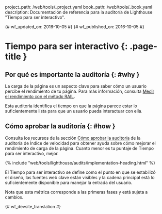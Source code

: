 project_path: /web/tools/_project.yaml
book_path: /web/tools/_book.yaml
description: Documentación de referencia para la auditoría de Lighthouse "Tiempo para ser interactivo".

{# wf_updated_on: 2016-10-05 #}
{# wf_published_on: 2016-10-05 #}

# Tiempo para ser interactivo  {: .page-title }

## Por qué es importante la auditoría {: #why }

La carga de la página es un aspecto clave para saber cómo un usuario percibe el rendimiento de tu
página. Para más información, consulta [Medir el rendimiento con el método RAIL](/web/fundamentals/performance/rail).

Esta auditoría identifica el tiempo en que la página parece estar lo suficientemente lista para
que un usuario pueda interactuar con ella.

## Cómo aprobar la auditoría {: #how }

Consulta los recursos de la sección [Cómo aprobar la auditoría](speed-index#how) de
la auditoría de Índice de velocidad para obtener ayuda sobre cómo mejorar el rendimiento de carga de la página.
Cuanto menor es tu puntaje de Tiempo para ser interactivo, mejor.

{% include "web/tools/lighthouse/audits/implementation-heading.html" %}

El Tiempo para ser interactivo se define como el punto en que se estabilizó el diseño,
las fuentes web clave están visibles y la cadena principal está lo suficientemente disponible para manejar la
entrada del usuario.

Nota que esta métrica corresponde a las primeras fases y está sujeta a cambios.


{# wf_devsite_translation #}
